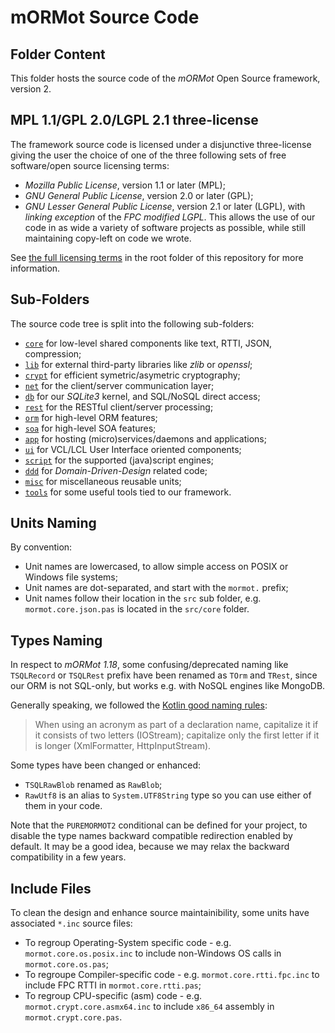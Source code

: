 # mORMot Source Code

## Folder Content

This folder hosts the source code of the *mORMot* Open Source framework, version 2.

## MPL 1.1/GPL 2.0/LGPL 2.1 three-license

The framework source code is licensed under a disjunctive three-license giving the user the choice of one of the three following sets of free software/open source licensing terms:
- *Mozilla Public License*, version 1.1 or later (MPL);
- *GNU General Public License*, version 2.0 or later (GPL);
- *GNU Lesser General Public License*, version 2.1 or later (LGPL), with *linking exception* of the *FPC modified LGPL*.
This allows the use of our code in as wide a variety of software projects as possible, while still maintaining copy-left on code we wrote.

See [the full licensing terms](../LICENCE.md) in the root folder of this repository for more information.

## Sub-Folders

The source code tree is split into the following sub-folders:

- [`core`](core) for low-level shared components like text, RTTI, JSON, compression;
- [`lib`](lib) for external third-party libraries like *zlib* or *openssl*;
- [`crypt`](crypt) for efficient symetric/asymetric cryptography;
- [`net`](net) for the client/server communication layer;
- [`db`](db) for our *SQLite3* kernel, and SQL/NoSQL direct access;
- [`rest`](rest) for the RESTful client/server processing;
- [`orm`](orm) for high-level ORM features;
- [`soa`](soa) for high-level SOA features;
- [`app`](app) for hosting (micro)services/daemons and applications;
- [`ui`](ui) for VCL/LCL User Interface oriented components;
- [`script`](script) for the supported (java)script engines;
- [`ddd`](ddd) for *Domain-Driven-Design* related code;
- [`misc`](misc) for miscellaneous reusable units;
- [`tools`](tools) for some useful tools tied to our framework.


## Units Naming

By convention:
- Unit names are lowercased, to allow simple access on POSIX or Windows file systems;
- Unit names are dot-separated, and start with the `mormot.` prefix;
- Unit names follow their location in the `src` sub folder, e.g. `mormot.core.json.pas` is located in the `src/core` folder.

## Types Naming

In respect to *mORMot 1.18*, some confusing/deprecated naming like `TSQLRecord` or `TSQLRest` prefix have been renamed as `TOrm` and `TRest`, since our ORM is not SQL-only, but works e.g. with NoSQL engines like MongoDB.

Generally speaking, we followed the [Kotlin good naming rules](https://kotlinlang.org/docs/reference/coding-conventions.html#choosing-good-names):
>  When using an acronym as part of a declaration name, capitalize it if it consists of two letters (IOStream); capitalize only the first letter if it is longer (XmlFormatter, HttpInputStream).

Some types have been changed or enhanced:
- `TSQLRawBlob` renamed as `RawBlob`;
- `RawUtf8` is an alias to `System.UTF8String` type so you can use either of them in your code.

Note that the `PUREMORMOT2` conditional can be defined for your project, to disable the type names backward compatible redirection enabled by default. It may be a good idea, because we may relax the backward compatibility in a few years.

## Include Files

To clean the design and enhance source maintainibility, some units have associated `*.inc` source files:
- To regroup Operating-System specific code - e.g. `mormot.core.os.posix.inc` to include non-Windows OS calls in `mormot.core.os.pas`;
- To regroupe Compiler-specific code - e.g. `mormot.core.rtti.fpc.inc` to include FPC RTTI in `mormot.core.rtti.pas`;
- To regroup CPU-specific (asm) code - e.g. `mormot.crypt.core.asmx64.inc` to include `x86_64` assembly in `mormot.crypt.core.pas`.

